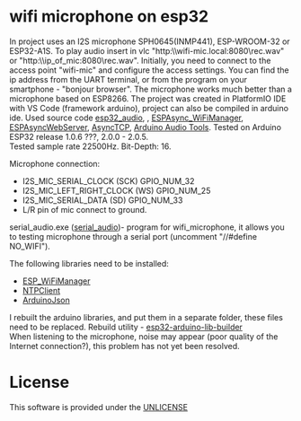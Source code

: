 # wifi microphone on esp32

  In project uses an  I2S microphone SPH0645(INMP441), ESP-WROOM-32 or ESP32-A1S.
  To play audio insert in vlc  "http:\\\wifi-mic.local:8080\rec.wav"  or "http:\\\ip_of_mic:8080\rec.wav".
  Initially, you need to connect to the access point "wifi-mic" and configure the access settings.
  You can find the ip address from the UART terminal, or from the program on your smartphone - "bonjour browser".
  The microphone works much better than a microphone based on ESP8266.
  The project was created in  PlatformIO IDE with VS Code (framework arduino), project can also be compiled in arduino ide.
  Used source code <a href="https://github.com/atomic14/esp32_audio" rel="nofollow">esp32_audio</a>, , <a href="https://github.com/khoih-prog/ESPAsync_WiFiManager"    rel="nofollow">ESPAsync_WiFiManager</a>, <a href="https://github.com/me-no-dev/ESPAsyncWebServer" rel="nofollow">ESPAsyncWebServer</a>, <a href="https://github.com/me-no-dev/AsyncTCP" rel="nofollow">AsyncTCP</a>, <a href="https://github.com/pschatzmann/arduino-audio-tools" rel="nofollow">Arduino Audio Tools</a>.
  Tested on Arduino ESP32 release 1.0.6 ???, 2.0.0 - 2.0.5.  
  Tested sample rate 22500Hz.
  Bit-Depth: 16.
  
  Microphone connection: 
  - I2S_MIC_SERIAL_CLOCK      (SCK)      GPIO_NUM_32
  - I2S_MIC_LEFT_RIGHT_CLOCK  (WS)       GPIO_NUM_25
  - I2S_MIC_SERIAL_DATA       (SD)       GPIO_NUM_33
  - L/R pin of mic connect to ground.
  
  serial_audio.exe (<a href="https://github.com/vernonet/serial_audio" rel="nofollow">serial_audio</a>)- program for wifi_microphone,  it allows you to testing  microphone through a serial port (uncomment  "//#define NO_WIFI").
  
  The following libraries need to be installed:
  - <a href="https://github.com/khoih-prog/ESP_WiFiManager" rel="nofollow">ESP_WiFiManager</a>
  - <a href="https://github.com/arduino-libraries/NTPClient" rel="nofollow">NTPClient</a>
  - <a href="https://github.com/bblanchon/ArduinoJson" rel="nofollow">ArduinoJson</a>  

  I rebuilt the arduino libraries, and put them in a separate folder, these files need to be replaced.
  Rebuild utility - <a href="https://github.com/espressif/esp32-arduino-lib-builder" rel="nofollow">esp32-arduino-lib-builder</a>  
  When listening to the microphone, noise may appear (poor quality of the Internet connection?), this problem has not yet been resolved.



# License

  This software is provided under the  <a href="http://unlicense.org/" rel="nofollow">UNLICENSE</a>

